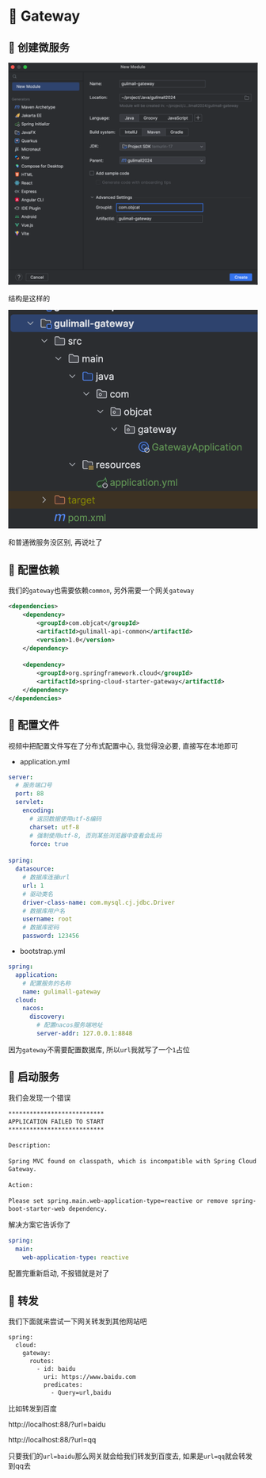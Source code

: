 # 🍎 Gateway

## 🌲 创建微服务

![](images/Pasted%20image%2020231003162042.png)

结构是这样的

![](images/Pasted%20image%2020231003163828.png)

和普通微服务没区别, 再说吐了

## 🌲 配置依赖

我们的`gateway`也需要依赖`common`, 另外需要一个网关`gateway`

```xml
<dependencies>  
    <dependency>  
        <groupId>com.objcat</groupId>  
        <artifactId>gulimall-api-common</artifactId>  
        <version>1.0</version>  
    </dependency>  
  
    <dependency>  
        <groupId>org.springframework.cloud</groupId>  
        <artifactId>spring-cloud-starter-gateway</artifactId>  
    </dependency>  
</dependencies>
```

## 🌲 配置文件

视频中把配置文件写在了分布式配置中心, 我觉得没必要, 直接写在本地即可

- application.yml

```yml
server:  
  # 服务端口号  
  port: 88  
  servlet:  
    encoding:  
      # 返回数据使用utf-8编码  
      charset: utf-8  
      # 强制使用utf-8, 否则某些浏览器中查看会乱码  
      force: true  
  
spring:  
  datasource:  
    # 数据库连接url  
    url: 1  
    # 驱动类名  
    driver-class-name: com.mysql.cj.jdbc.Driver  
    # 数据库用户名  
    username: root  
    # 数据库密码  
    password: 123456
```

- bootstrap.yml

```yml
spring:  
  application:  
    # 配置服务的名称  
    name: gulimall-gateway  
  cloud:  
    nacos:  
      discovery:  
        # 配置nacos服务端地址  
        server-addr: 127.0.0.1:8848
```

因为`gateway`不需要配置数据库, 所以`url`我就写了一个`1`占位

## 🌲 启动服务

我们会发现一个错误

```
***************************
APPLICATION FAILED TO START
***************************

Description:

Spring MVC found on classpath, which is incompatible with Spring Cloud Gateway.

Action:

Please set spring.main.web-application-type=reactive or remove spring-boot-starter-web dependency.
```

解决方案它告诉你了

```yml
spring:  
  main:  
    web-application-type: reactive
```

配置完重新启动, 不报错就是对了

## 🌲 转发

我们下面就来尝试一下网关转发到其他网站吧

```
spring:  
  cloud:  
    gateway:  
      routes:  
        - id: baidu  
          uri: https://www.baidu.com  
          predicates:  
            - Query=url,baidu
```

比如转发到百度

http://localhost:88/?url=baidu

http://localhost:88/?url=qq

只要我们的`url=baidu`那么网关就会给我们转发到百度去, 如果是`url=qq`就会转发到qq去
